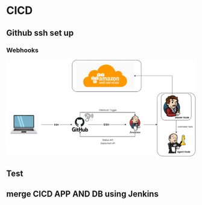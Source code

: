 # CICD
## Github ssh set up
### Webhooks
![](images/CICD.png)
## Test 
## merge CICD APP AND DB using Jenkins